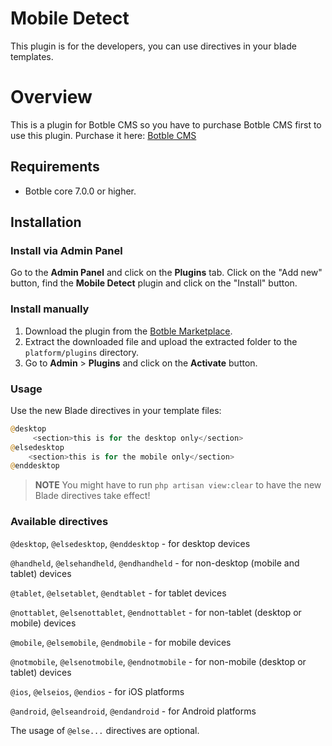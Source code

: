 
# Mobile Detect
This plugin is for the developers, you can use directives in your blade templates. 
# Overview
This is a plugin for Botble CMS so you have to purchase Botble CMS first to use this plugin. Purchase it here: [Botble CMS](https://codecanyon.net/item/botble-cms-php-platform-based-on-laravel-framework/16928182)


## Requirements

-   Botble core 7.0.0 or higher.

## Installation

### Install via Admin Panel

Go to the **Admin Panel** and click on the **Plugins** tab. Click on the "Add new" button, find the **Mobile Detect** plugin and click on the "Install" button.

### Install manually

1. Download the plugin from the [Botble Marketplace](https://marketplace.botble.com/products/rajaishtiaq6/mobiledetect).
2. Extract the downloaded file and upload the extracted folder to the `platform/plugins` directory.
3. Go to **Admin** > **Plugins** and click on the **Activate** button.
### Usage
Use the new Blade directives in your template files:

```php
@desktop
     <section>this is for the desktop only</section>
@elsedesktop
    <section>this is for the mobile only</section>
@enddesktop
```

> **NOTE** You might have to run `php artisan view:clear` to have the new Blade directives take effect!

### Available directives
`@desktop`, `@elsedesktop`, `@enddesktop` - for desktop devices

`@handheld`, `@elsehandheld`, `@endhandheld` - for non-desktop (mobile and tablet) devices

`@tablet`, `@elsetablet`, `@endtablet` - for tablet devices

`@nottablet`, `@elsenottablet`, `@endnottablet` - for non-tablet (desktop or mobile) devices

`@mobile`, `@elsemobile`, `@endmobile` - for mobile devices

`@notmobile`, `@elsenotmobile`, `@endnotmobile` - for non-mobile (desktop or tablet) devices

`@ios`, `@elseios`, `@endios` - for iOS platforms

`@android`, `@elseandroid`, `@endandroid` - for Android platforms

The usage of `@else...` directives are optional.

